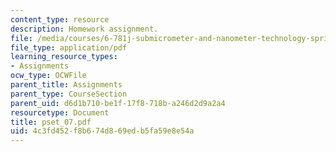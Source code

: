 ```yaml
---
content_type: resource
description: Homework assignment.
file: /media/courses/6-781j-submicrometer-and-nanometer-technology-spring-2006/4c3fd452f8b674d869edb5fa59e8e54a_pset_07.pdf
file_type: application/pdf
learning_resource_types:
- Assignments
ocw_type: OCWFile
parent_title: Assignments
parent_type: CourseSection
parent_uid: d6d1b710-be1f-17f8-718b-a246d2d9a2a4
resourcetype: Document
title: pset_07.pdf
uid: 4c3fd452-f8b6-74d8-69ed-b5fa59e8e54a
---
```

